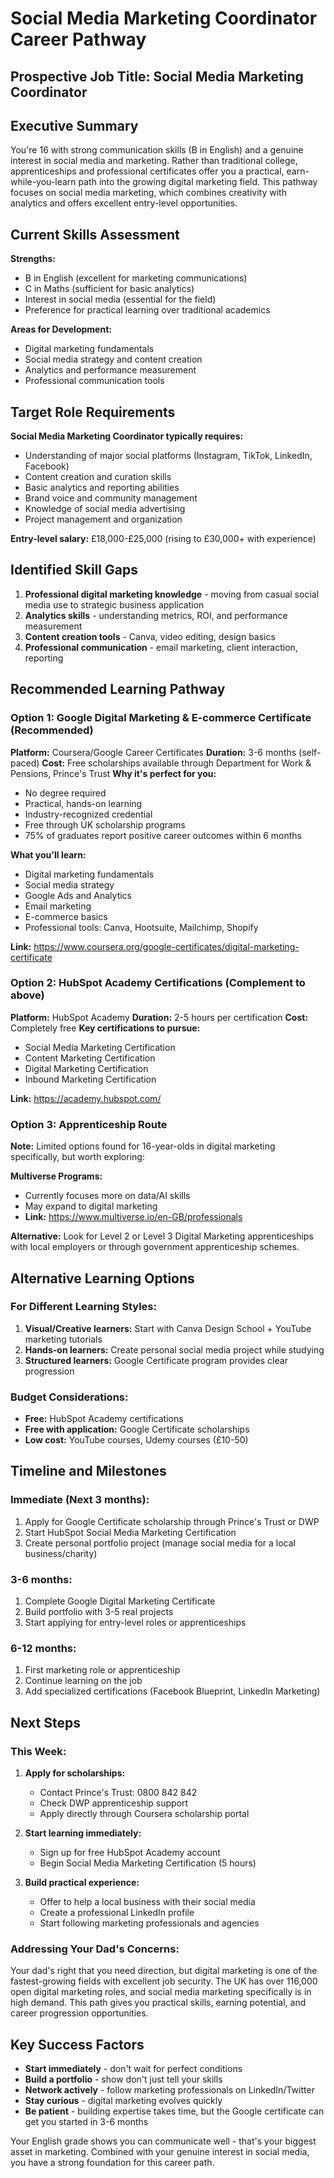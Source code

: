 # Social Media Marketing Coordinator Career Pathway

## Prospective Job Title: Social Media Marketing Coordinator

## Executive Summary
You're 16 with strong communication skills (B in English) and a genuine interest in social media and marketing. Rather than traditional college, apprenticeships and professional certificates offer you a practical, earn-while-you-learn path into the growing digital marketing field. This pathway focuses on social media marketing, which combines creativity with analytics and offers excellent entry-level opportunities.

## Current Skills Assessment
**Strengths:**
- B in English (excellent for marketing communications)
- C in Maths (sufficient for basic analytics)
- Interest in social media (essential for the field)
- Preference for practical learning over traditional academics

**Areas for Development:**
- Digital marketing fundamentals
- Social media strategy and content creation
- Analytics and performance measurement
- Professional communication tools

## Target Role Requirements
**Social Media Marketing Coordinator typically requires:**
- Understanding of major social platforms (Instagram, TikTok, LinkedIn, Facebook)
- Content creation and curation skills
- Basic analytics and reporting abilities
- Brand voice and community management
- Knowledge of social media advertising
- Project management and organization

**Entry-level salary:** £18,000-£25,000 (rising to £30,000+ with experience)

## Identified Skill Gaps
1. **Professional digital marketing knowledge** - moving from casual social media use to strategic business application
2. **Analytics skills** - understanding metrics, ROI, and performance measurement
3. **Content creation tools** - Canva, video editing, design basics
4. **Professional communication** - email marketing, client interaction, reporting

## Recommended Learning Pathway

### Option 1: Google Digital Marketing & E-commerce Certificate (Recommended)
**Platform:** Coursera/Google Career Certificates
**Duration:** 3-6 months (self-paced)
**Cost:** Free scholarships available through Department for Work & Pensions, Prince's Trust
**Why it's perfect for you:**
- No degree required
- Practical, hands-on learning
- Industry-recognized credential
- Free through UK scholarship programs
- 75% of graduates report positive career outcomes within 6 months

**What you'll learn:**
- Digital marketing fundamentals
- Social media strategy
- Google Ads and Analytics
- Email marketing
- E-commerce basics
- Professional tools: Canva, Hootsuite, Mailchimp, Shopify

**Link:** https://www.coursera.org/google-certificates/digital-marketing-certificate

### Option 2: HubSpot Academy Certifications (Complement to above)
**Platform:** HubSpot Academy
**Duration:** 2-5 hours per certification
**Cost:** Completely free
**Key certifications to pursue:**
- Social Media Marketing Certification
- Content Marketing Certification
- Digital Marketing Certification
- Inbound Marketing Certification

**Link:** https://academy.hubspot.com/

### Option 3: Apprenticeship Route
**Note:** Limited options found for 16-year-olds in digital marketing specifically, but worth exploring:

**Multiverse Programs:**
- Currently focuses more on data/AI skills
- May expand to digital marketing
- **Link:** https://www.multiverse.io/en-GB/professionals

**Alternative:** Look for Level 2 or Level 3 Digital Marketing apprenticeships with local employers or through government apprenticeship schemes.

## Alternative Learning Options

### For Different Learning Styles:
1. **Visual/Creative learners:** Start with Canva Design School + YouTube marketing tutorials
2. **Hands-on learners:** Create personal social media project while studying
3. **Structured learners:** Google Certificate program provides clear progression

### Budget Considerations:
- **Free:** HubSpot Academy certifications
- **Free with application:** Google Certificate scholarships
- **Low cost:** YouTube courses, Udemy courses (£10-50)

## Timeline and Milestones

### Immediate (Next 3 months):
1. Apply for Google Certificate scholarship through Prince's Trust or DWP
2. Start HubSpot Social Media Marketing Certification
3. Create personal portfolio project (manage social media for a local business/charity)

### 3-6 months:
1. Complete Google Digital Marketing Certificate
2. Build portfolio with 3-5 real projects
3. Start applying for entry-level roles or apprenticeships

### 6-12 months:
1. First marketing role or apprenticeship
2. Continue learning on the job
3. Add specialized certifications (Facebook Blueprint, LinkedIn Marketing)

## Next Steps

### This Week:
1. **Apply for scholarships:**
   - Contact Prince's Trust: 0800 842 842
   - Check DWP apprenticeship support
   - Apply directly through Coursera scholarship portal

2. **Start learning immediately:**
   - Sign up for free HubSpot Academy account
   - Begin Social Media Marketing Certification (5 hours)

3. **Build practical experience:**
   - Offer to help a local business with their social media
   - Create a professional LinkedIn profile
   - Start following marketing professionals and agencies

### Addressing Your Dad's Concerns:
Your dad's right that you need direction, but digital marketing is one of the fastest-growing fields with excellent job security. The UK has over 116,000 open digital marketing roles, and social media marketing specifically is in high demand. This path gives you practical skills, earning potential, and career progression opportunities.

## Key Success Factors
- **Start immediately** - don't wait for perfect conditions
- **Build a portfolio** - show don't just tell your skills
- **Network actively** - follow marketing professionals on LinkedIn/Twitter
- **Stay curious** - digital marketing evolves quickly
- **Be patient** - building expertise takes time, but the Google certificate can get you started in 3-6 months

Your English grade shows you can communicate well - that's your biggest asset in marketing. Combined with your genuine interest in social media, you have a strong foundation for this career path.
